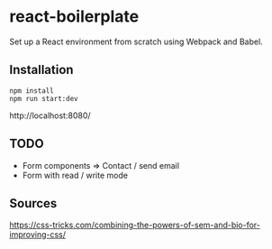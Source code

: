 # react-boilerplate

Set up a React environment from scratch using Webpack and Babel.

## Installation

```
npm install
npm run start:dev
```

http://localhost:8080/

## TODO

-   Form components => Contact / send email
-   Form with read / write mode

## Sources

https://css-tricks.com/combining-the-powers-of-sem-and-bio-for-improving-css/
